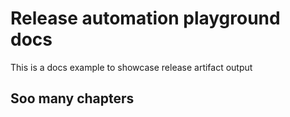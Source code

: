 # Release automation playground docs

This is a docs example to showcase release artifact output


## Soo many chapters
